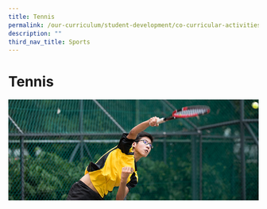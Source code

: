 ```yaml
---
title: Tennis
permalink: /our-curriculum/student-development/co-curricular-activities/sports-games/tennis/
description: ""
third_nav_title: Sports
---
```

# **Tennis**

![](/images/Tennis.jpg)